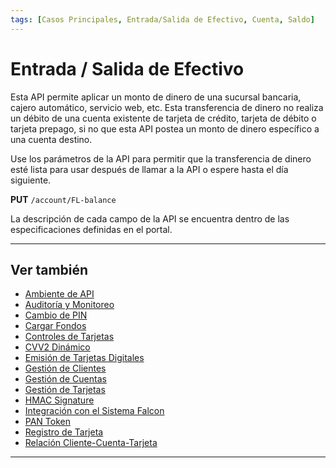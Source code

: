 ```yaml
---
tags: [Casos Principales, Entrada/Salida de Efectivo, Cuenta, Saldo]
---
```


# Entrada / Salida de Efectivo

Esta API permite aplicar un monto de dinero de una sucursal bancaria, cajero automático, servicio web, etc. Esta transferencia de dinero no realiza un débito de una cuenta existente de tarjeta de crédito, tarjeta de débito o tarjeta prepago, si no que esta API postea un monto de dinero específico a una cuenta destino.

Use los parámetros de la API para permitir que la transferencia de dinero esté lista para usar después de llamar a la API o espere hasta el día siguiente.

**PUT** `/account/FL-balance`

La descripción de cada campo de la API se encuentra dentro de las especificaciones definidas en el portal.

---

## Ver también

- [Ambiente de API](?path=docs/spanish/casos-principales/ambiente-api.md)
- [Auditoría y Monitoreo](?path=docs/spanish/casos-principales/auditoria.md)
- [Cambio de PIN](?path=docs/spanish/casos-principales/cambio-pin.md)
- [Cargar Fondos](?path=docs/spanish/casos-principales/cargas.md)
- [Controles de Tarjetas](?path=docs/spanish/casos-principales/controles-tarjeta.md)
- [CVV2 Dinámico](?path=docs/spanish/casos-principales/cvv-dinamico.md)
- [Emisión de Tarjetas Digitales](?path=docs/spanish/casos-principales/emision-tarjetas.md)
- [Gestión de Clientes](?path=docs/spanish/casos-principales/gestion-clientes.md)
- [Gestión de Cuentas](?path=docs/spanish/casos-principales/gestion-cuentas.md)
- [Gestión de Tarjetas](?path=docs/spanish/casos-principales/gestion-tarjetas.md)
- [HMAC Signature](?path=docs/spanish/casos-principales/hmac.md)
- [Integración con el Sistema Falcon](?path=docs/spanish/casos-principales/integracion-falcon.md)
- [PAN Token](?path=docs/spanish/casos-principales/pan-token.md)
- [Registro de Tarjeta](?path=docs/spanish/casos-principales/registro.md)
- [Relación Cliente-Cuenta-Tarjeta](?path=docs/spanish/casos-principales/relacion.md)

---
